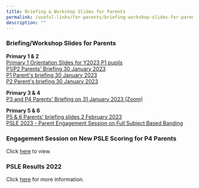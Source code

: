 ```yaml
---
title: Briefing & Workshop Slides for Parents
permalink: /useful-links/for-parents/briefing-workshop-slides-for-parents/
description: ""
---
```

### **Briefing/Workshop Slides for Parents**


**Primary 1 &amp; 2**<br>
[Primary 1 Orientation Slides for Y2023 P1 pupils](/files/17%20Nov%202022%20P1%20Orientation%20briefing%20for%20Y2023%20P1.pdf)<br>
[P1/P2 Parents' Briefing 30 January 2023](/files/p1p2a.pdf)<br>
[P1 Parent's briefing 30 January 2023](/files/p1p2b.pdf)<br>
[P2 Parent's briefing 30 January 2023](/files/p1p2c.pdf)

**Primary 3 &amp; 4**<br>
[P3 and P4 Parents' Briefing on 31 January 2023 (Zoom)](/files/p3p4a.pdf) <br>


**Primary 5 &amp; 6**<br>
[P5 &amp; 6 Parents' briefing slides 2 February 2023](/files/p5p6a.pdf) <br>
[PSLE 2023 - Parent Engagement Session on Full Subject Based Banding ](/files/psle%202023%20-%20parent%20engagement%20session%20on%20full%20subject%20based%20banding.pdf)


### **Engagement Session on New PSLE Scoring for P4 Parents**

Click&nbsp;[here](/files/Parents%20Engagement%20Deck%20on%20Changes%20to%20PSLE%20-%20for%202019%20P4%20Parents%20(handout).pdf)&nbsp;to view.

### **PSLE Results 2022**
Click&nbsp;[here](/files/psleresults2022.pdf)&nbsp;for more information.